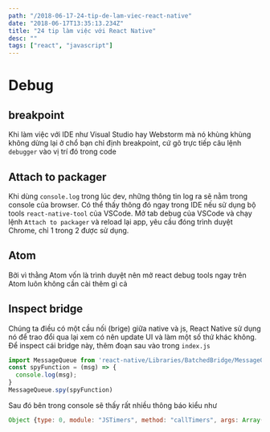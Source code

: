 ```yaml
---
path: "/2018-06-17-24-tip-de-lam-viec-react-native"
date: "2018-06-17T13:35:13.234Z"
title: "24 tip làm việc với React Native"
desc: ""
tags: ["react", "javascript"]
---
```


# Debug

## breakpoint

Khi làm việc với IDE như Visual Studio hay Webstorm mà nó khùng khùng không dừng lại ở chổ bạn chỉ định breakpoint, cứ gõ trực tiếp câu lệnh `debugger` vào vị trí đó trong code

## Attach to packager

Khi dùng `console.log` trong lúc dev,  những thông tin log ra sẽ nằm trong console của browser. Có thể thấy thông đó ngay trong IDE nếu sử dụng bộ tools `react-native-tool` của VSCode. Mở tab debug của VSCode và chạy lệnh `Attach to packager` và reload lại app, yêu cầu đóng trình duyệt Chrome, chỉ 1 trong 2 được sử dụng.

## Atom

Bởi vì thằng Atom vốn là trình duyệt nên mở react debug tools ngay trên Atom luôn không cần cài thêm gì cả

## Inspect bridge

Chúng ta điều có một cầu nối (brige) giữa native và js, React Native sử dụng nó để trao đổi qua lại xem có nên update UI và làm một số thứ khác không. Để inspect cái bridge này, thêm đoạn sau vào trong `index.js`

```js
import MessageQueue from 'react-native/Libraries/BatchedBridge/MessageQueue.js';
const spyFunction = (msg) => {
  console.log(msg);
}
MessageQueue.spy(spyFunction)
```

Sau đó bên trong console sẽ thấy rất nhiều thông báo kiểu như

```js
Object {type: 0, module: "JSTimers", method: "callTimers", args: Array(1)}
```